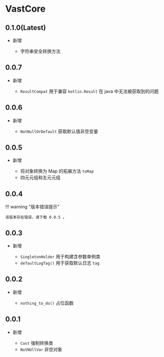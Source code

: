 # VastCore

## 0.1.0(Latest)

- 新增

    - 字符串安全转换方法

## 0.0.7

- 新增

    - `ResultCompat` 用于兼容 `kotlin.Result` 在 java 中无法被获取到的问题

## 0.0.6

- 新增

    - `NotNullOrDefault` 获取默认值非空变量

## 0.0.5

- 新增

    - 将对象转换为 Map 的拓展方法 `toMap`
    - 四元元组和五元元组

## 0.0.4

!!! warning "版本错误提示"

    该版本存在错误，请下载 0.0.5 。

## 0.0.3

- 新增

    - `SingletonHolder` 用于构建含参数单例类
    - `defaultLogTag()` 用于获取默认日志 `tag`

## 0.0.2

- 新增

    - `nothing_to_do()` 占位函数

## 0.0.1 

- 新增

    - `Cast` 强制转换类
    - `NotNUllVar` 非空对象
